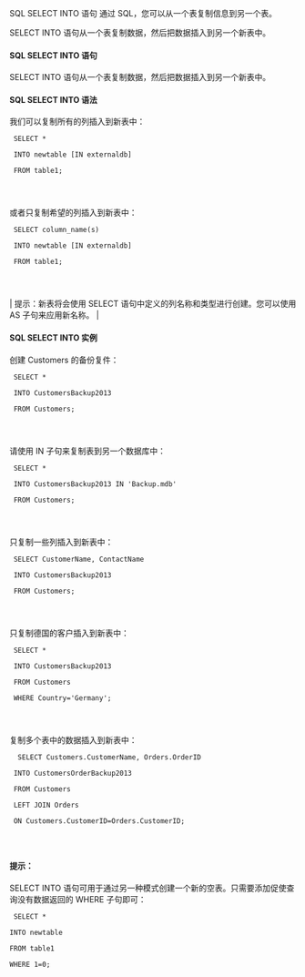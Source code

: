  SQL SELECT INTO 语句 
通过 SQL，您可以从一个表复制信息到另一个表。

 SELECT INTO 语句从一个表复制数据，然后把数据插入到另一个新表中。

 

#### SQL SELECT INTO 语句

 SELECT INTO 语句从一个表复制数据，然后把数据插入到另一个新表中。

 
#### SQL SELECT INTO 语法

 我们可以复制所有的列插入到新表中：

 
```
 SELECT *

 INTO newtable [IN externaldb]

 FROM table1; 




```
 或者只复制希望的列插入到新表中：

 
```
 SELECT column_name(s)

 INTO newtable [IN externaldb]

 FROM table1; 




```
 



|  提示：新表将会使用 SELECT 语句中定义的列名称和类型进行创建。您可以使用 AS 子句来应用新名称。 |





#### SQL SELECT INTO 实例

 创建 Customers 的备份复件：

 
```
 SELECT *

 INTO CustomersBackup2013

 FROM Customers;




```
 请使用 IN 子句来复制表到另一个数据库中：

 
```
 SELECT *

 INTO CustomersBackup2013 IN 'Backup.mdb'

 FROM Customers;




```
 只复制一些列插入到新表中：

 
```
 SELECT CustomerName, ContactName

 INTO CustomersBackup2013

 FROM Customers;




```
 只复制德国的客户插入到新表中：

 
```
 SELECT *

 INTO CustomersBackup2013

 FROM Customers

 WHERE Country='Germany';




```
 复制多个表中的数据插入到新表中：

 
```
  SELECT Customers.CustomerName, Orders.OrderID

 INTO CustomersOrderBackup2013

 FROM Customers

 LEFT JOIN Orders

 ON Customers.CustomerID=Orders.CustomerID;

 


```
 

#### 提示：

SELECT INTO 语句可用于通过另一种模式创建一个新的空表。只需要添加促使查询没有数据返回的 WHERE 子句即可：

 
```
 SELECT *

INTO newtable

FROM table1

WHERE 1=0;




```
 

